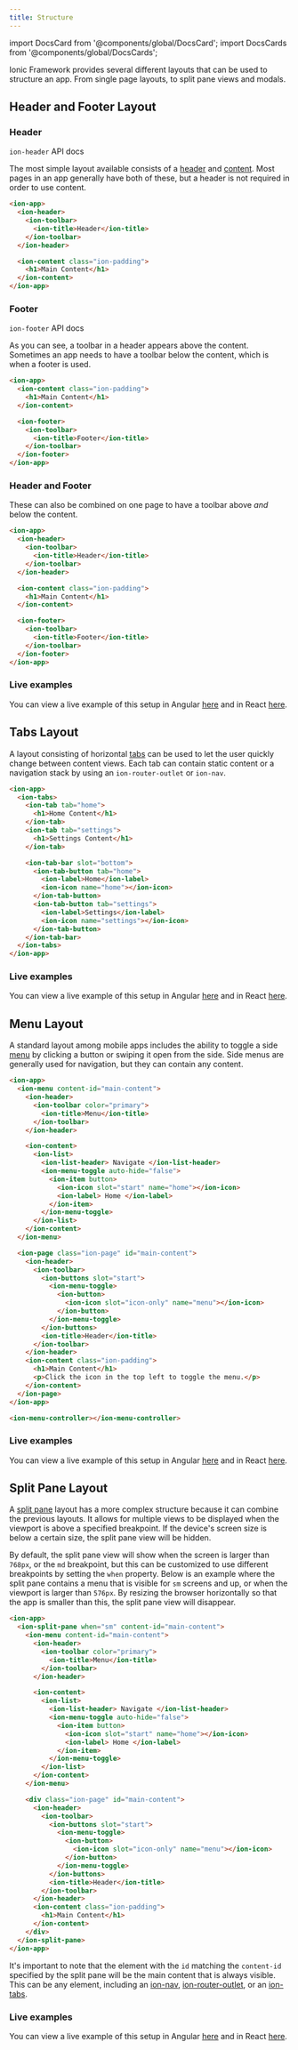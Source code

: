 ```yaml
---
title: Structure
---
```


import DocsCard from '@components/global/DocsCard';
import DocsCards from '@components/global/DocsCards';

<head>
  <title>Structure Layout | Structures for Content Layout on Ionic Apps</title>
  <meta
    name="description"
    content="Ionic provides several different layouts that can be used to structure an app and its content—from single page layouts, to split pane views and modals."
  />
</head>

Ionic Framework provides several different layouts that can be used to structure an app. From single page layouts, to split pane views and modals.

## Header and Footer Layout

### Header

<aside>
  <DocsCard href="../api/header" header="Learn More" icon="/icons/component-header-icon.png">
    <code>ion-header</code> API docs
  </DocsCard>
</aside>

The most simple layout available consists of a [header](../api/header.mdx) and [content](../api/content.mdx). Most pages in an app generally have both of these, but a header is not required in order to use content.

```html
<ion-app>
  <ion-header>
    <ion-toolbar>
      <ion-title>Header</ion-title>
    </ion-toolbar>
  </ion-header>

  <ion-content class="ion-padding">
    <h1>Main Content</h1>
  </ion-content>
</ion-app>
```

### Footer

<aside>
  <DocsCard href="../api/footer" header="Learn More" icon="/icons/component-footer-icon.png">
    <code>ion-footer</code> API docs
  </DocsCard>
</aside>

As you can see, a toolbar in a header appears above the content. Sometimes an app needs to have a toolbar below the content, which is when a footer is used.

```html
<ion-app>
  <ion-content class="ion-padding">
    <h1>Main Content</h1>
  </ion-content>

  <ion-footer>
    <ion-toolbar>
      <ion-title>Footer</ion-title>
    </ion-toolbar>
  </ion-footer>
</ion-app>
```

### Header and Footer

These can also be combined on one page to have a toolbar above _and_ below the content.

```html
<ion-app>
  <ion-header>
    <ion-toolbar>
      <ion-title>Header</ion-title>
    </ion-toolbar>
  </ion-header>

  <ion-content class="ion-padding">
    <h1>Main Content</h1>
  </ion-content>

  <ion-footer>
    <ion-toolbar>
      <ion-title>Footer</ion-title>
    </ion-toolbar>
  </ion-footer>
</ion-app>
```

### Live examples

You can view a live example of this setup in Angular [here](https://stackblitz.com/edit/ionic-ng-header-footer) and in React [here](https://stackblitz.com/edit/ionic-react-head-foot).

## Tabs Layout

A layout consisting of horizontal [tabs](../api/tabs.mdx) can be used to let the user quickly change between content views. Each tab can contain static content or a navigation stack by using an `ion-router-outlet` or `ion-nav`.

```html
<ion-app>
  <ion-tabs>
    <ion-tab tab="home">
      <h1>Home Content</h1>
    </ion-tab>
    <ion-tab tab="settings">
      <h1>Settings Content</h1>
    </ion-tab>

    <ion-tab-bar slot="bottom">
      <ion-tab-button tab="home">
        <ion-label>Home</ion-label>
        <ion-icon name="home"></ion-icon>
      </ion-tab-button>
      <ion-tab-button tab="settings">
        <ion-label>Settings</ion-label>
        <ion-icon name="settings"></ion-icon>
      </ion-tab-button>
    </ion-tab-bar>
  </ion-tabs>
</ion-app>
```

### Live examples

You can view a live example of this setup in Angular [here](https://stackblitz.com/edit/ionic-ng-tabs) and in React [here](https://stackblitz.com/edit/ionic-react-tab-layout).

## Menu Layout

A standard layout among mobile apps includes the ability to toggle a side [menu](../api/menu.mdx) by clicking a button or swiping it open from the side. Side menus are generally used for navigation, but they can contain any content.

```html
<ion-app>
  <ion-menu content-id="main-content">
    <ion-header>
      <ion-toolbar color="primary">
        <ion-title>Menu</ion-title>
      </ion-toolbar>
    </ion-header>

    <ion-content>
      <ion-list>
        <ion-list-header> Navigate </ion-list-header>
        <ion-menu-toggle auto-hide="false">
          <ion-item button>
            <ion-icon slot="start" name="home"></ion-icon>
            <ion-label> Home </ion-label>
          </ion-item>
        </ion-menu-toggle>
      </ion-list>
    </ion-content>
  </ion-menu>

  <ion-page class="ion-page" id="main-content">
    <ion-header>
      <ion-toolbar>
        <ion-buttons slot="start">
          <ion-menu-toggle>
            <ion-button>
              <ion-icon slot="icon-only" name="menu"></ion-icon>
            </ion-button>
          </ion-menu-toggle>
        </ion-buttons>
        <ion-title>Header</ion-title>
      </ion-toolbar>
    </ion-header>
    <ion-content class="ion-padding">
      <h1>Main Content</h1>
      <p>Click the icon in the top left to toggle the menu.</p>
    </ion-content>
  </ion-page>
</ion-app>

<ion-menu-controller></ion-menu-controller>
```

### Live examples

You can view a live example of this setup in Angular [here](https://stackblitz.com/edit/ionic-ng-menu-layout) and in React [here](https://stackblitz.com/edit/ionic-react-menu).

## Split Pane Layout

A [split pane](../api/split-pane.mdx) layout has a more complex structure because it can combine the previous layouts. It allows for multiple views to be displayed when the viewport is above a specified breakpoint. If the device's screen size is below a certain size, the split pane view will be hidden.

By default, the split pane view will show when the screen is larger than `768px`, or the `md` breakpoint, but this can be customized to use different breakpoints by setting the `when` property. Below is an example where the split pane contains a menu that is visible for `sm` screens and up, or when the viewport is larger than `576px`. By resizing the browser horizontally so that the app is smaller than this, the split pane view will disappear.

```html
<ion-app>
  <ion-split-pane when="sm" content-id="main-content">
    <ion-menu content-id="main-content">
      <ion-header>
        <ion-toolbar color="primary">
          <ion-title>Menu</ion-title>
        </ion-toolbar>
      </ion-header>

      <ion-content>
        <ion-list>
          <ion-list-header> Navigate </ion-list-header>
          <ion-menu-toggle auto-hide="false">
            <ion-item button>
              <ion-icon slot="start" name="home"></ion-icon>
              <ion-label> Home </ion-label>
            </ion-item>
          </ion-menu-toggle>
        </ion-list>
      </ion-content>
    </ion-menu>

    <div class="ion-page" id="main-content">
      <ion-header>
        <ion-toolbar>
          <ion-buttons slot="start">
            <ion-menu-toggle>
              <ion-button>
                <ion-icon slot="icon-only" name="menu"></ion-icon>
              </ion-button>
            </ion-menu-toggle>
          </ion-buttons>
          <ion-title>Header</ion-title>
        </ion-toolbar>
      </ion-header>
      <ion-content class="ion-padding">
        <h1>Main Content</h1>
      </ion-content>
    </div>
  </ion-split-pane>
</ion-app>
```

It's important to note that the element with the `id` matching the `content-id` specified by the split pane will be the main content that is always visible. This can be any element, including an [ion-nav](../api/nav.mdx), [ion-router-outlet](../api/router-outlet.mdx), or an [ion-tabs](../api/tabs.mdx).

### Live examples

You can view a live example of this setup in Angular [here](https://stackblitz.com/edit/ionic-ng-split-pane) and in React [here](https://stackblitz.com/edit/ionic-react-split-pane).
